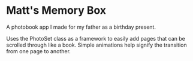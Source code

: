 Matt's Memory Box
=================

A photobook app I made for my father as a birthday present.

Uses the PhotoSet class as a framework to easily add pages that can be scrolled through like a book.  Simple animations help signify the transition from one page to another.
